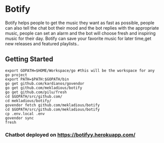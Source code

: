 # Botify
Botify helps people to get the music they want as fast as possible, people can also tell the chat bot their mood and the bot replies with the appropriate music, people can set an alarm and the bot will choose fresh and inspiring music for their day. Botify can save your favorite music for later time,get new releases and featured playlists..

## Getting Started

```
export GOPATH=$HOME/Workspace/go #this will be the workspace for any go project
export PATH=$PATH:$GOPATH/bin
go get github.com/kardianos/govendor 
go get github.com/mekladious/botify
go get github.com/pilu/fresh
cd $GOPATH/src/github.com/
cd mekladious/botify/
govendor fetch github.com/mekladious/botify
cd $GOPATH/src/github.com/mekladious/botify
cp .env.local .env
govendor sync
fresh
```

### Chatbot deployed on https://botifyy.herokuapp.com/
